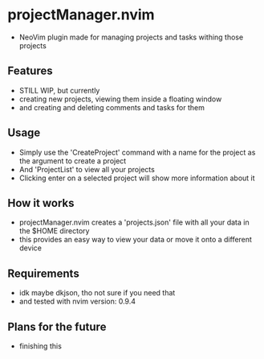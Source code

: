 # projectManager.nvim
- NeoVim plugin made for managing projects and tasks withing those projects

## Features
- STILL WIP, but currently
- creating new projects, viewing them inside a floating window
- and creating and deleting comments and tasks for them

## Usage
- Simply use the 'CreateProject' command with a name for the project as the argument to create a project
- And 'ProjectList' to view all your projects
- Clicking enter on a selected project will show more information about it

## How it works
- projectManager.nvim creates a 'projects.json' file with all your data in the $HOME directory
- this provides an easy way to view your data or move it onto a different device

## Requirements
- idk maybe dkjson, tho not sure if you need that
- and tested with nvim version: 0.9.4

## Plans for the future
- finishing this
